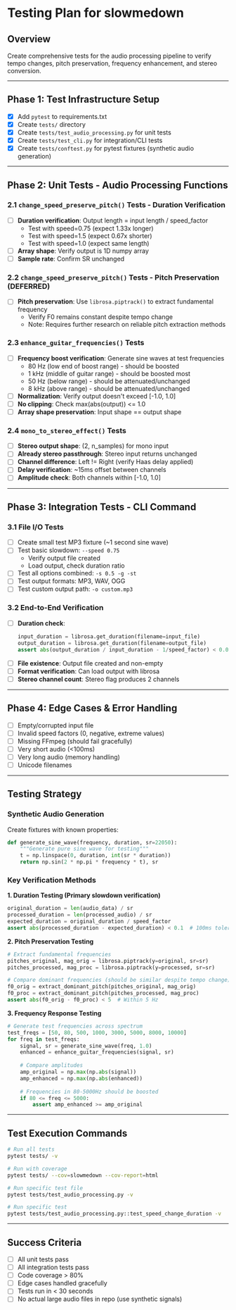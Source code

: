 # Testing Plan for slowmedown

## Overview
Create comprehensive tests for the audio processing pipeline to verify tempo changes, pitch preservation, frequency enhancement, and stereo conversion.

---

## Phase 1: Test Infrastructure Setup
- [x] Add `pytest` to requirements.txt
- [x] Create `tests/` directory
- [x] Create `tests/test_audio_processing.py` for unit tests
- [x] Create `tests/test_cli.py` for integration/CLI tests
- [x] Create `tests/conftest.py` for pytest fixtures (synthetic audio generation)

---

## Phase 2: Unit Tests - Audio Processing Functions

### 2.1 `change_speed_preserve_pitch()` Tests - Duration Verification
- [ ] **Duration verification**: Output length = input length / speed_factor
  - Test with speed=0.75 (expect 1.33x longer)
  - Test with speed=1.5 (expect 0.67x shorter)
  - Test with speed=1.0 (expect same length)
- [ ] **Array shape**: Verify output is 1D numpy array
- [ ] **Sample rate**: Confirm SR unchanged

### 2.2 `change_speed_preserve_pitch()` Tests - Pitch Preservation (DEFERRED)
- [ ] **Pitch preservation**: Use `librosa.piptrack()` to extract fundamental frequency
  - Verify F0 remains constant despite tempo change
  - Note: Requires further research on reliable pitch extraction methods

### 2.3 `enhance_guitar_frequencies()` Tests
- [ ] **Frequency boost verification**: Generate sine waves at test frequencies
  - 80 Hz (low end of boost range) - should be boosted
  - 1 kHz (middle of guitar range) - should be boosted most
  - 50 Hz (below range) - should be attenuated/unchanged
  - 8 kHz (above range) - should be attenuated/unchanged
- [ ] **Normalization**: Verify output doesn't exceed [-1.0, 1.0]
- [ ] **No clipping**: Check max(abs(output)) <= 1.0
- [ ] **Array shape preservation**: Input shape == output shape

### 2.4 `mono_to_stereo_effect()` Tests
- [ ] **Stereo output shape**: (2, n_samples) for mono input
- [ ] **Already stereo passthrough**: Stereo input returns unchanged
- [ ] **Channel difference**: Left != Right (verify Haas delay applied)
- [ ] **Delay verification**: ~15ms offset between channels
- [ ] **Amplitude check**: Both channels within [-1.0, 1.0]

---

## Phase 3: Integration Tests - CLI Command

### 3.1 File I/O Tests
- [ ] Create small test MP3 fixture (~1 second sine wave)
- [ ] Test basic slowdown: `--speed 0.75`
  - Verify output file created
  - Load output, check duration ratio
- [ ] Test all options combined: `-s 0.5 -g -st`
- [ ] Test output formats: MP3, WAV, OGG
- [ ] Test custom output path: `-o custom.mp3`

### 3.2 End-to-End Verification
- [ ] **Duration check**: 
  ```python
  input_duration = librosa.get_duration(filename=input_file)
  output_duration = librosa.get_duration(filename=output_file)
  assert abs(output_duration / input_duration - 1/speed_factor) < 0.05
  ```
- [ ] **File existence**: Output file created and non-empty
- [ ] **Format verification**: Can load output with librosa
- [ ] **Stereo channel count**: Stereo flag produces 2 channels

---

## Phase 4: Edge Cases & Error Handling
- [ ] Empty/corrupted input file
- [ ] Invalid speed factors (0, negative, extreme values)
- [ ] Missing FFmpeg (should fail gracefully)
- [ ] Very short audio (<100ms)
- [ ] Very long audio (memory handling)
- [ ] Unicode filenames

---

## Testing Strategy

### Synthetic Audio Generation
Create fixtures with known properties:
```python
def generate_sine_wave(frequency, duration, sr=22050):
    """Generate pure sine wave for testing"""
    t = np.linspace(0, duration, int(sr * duration))
    return np.sin(2 * np.pi * frequency * t), sr
```

### Key Verification Methods

**1. Duration Testing (Primary slowdown verification)**
```python
original_duration = len(audio_data) / sr
processed_duration = len(processed_audio) / sr
expected_duration = original_duration / speed_factor
assert abs(processed_duration - expected_duration) < 0.1  # 100ms tolerance
```

**2. Pitch Preservation Testing**
```python
# Extract fundamental frequencies
pitches_original, mag_orig = librosa.piptrack(y=original, sr=sr)
pitches_processed, mag_proc = librosa.piptrack(y=processed, sr=sr)

# Compare dominant frequencies (should be similar despite tempo change)
f0_orig = extract_dominant_pitch(pitches_original, mag_orig)
f0_proc = extract_dominant_pitch(pitches_processed, mag_proc)
assert abs(f0_orig - f0_proc) < 5  # Within 5 Hz
```

**3. Frequency Response Testing**
```python
# Generate test frequencies across spectrum
test_freqs = [50, 80, 500, 1000, 3000, 5000, 8000, 10000]
for freq in test_freqs:
    signal, sr = generate_sine_wave(freq, 1.0)
    enhanced = enhance_guitar_frequencies(signal, sr)
    
    # Compare amplitudes
    amp_original = np.max(np.abs(signal))
    amp_enhanced = np.max(np.abs(enhanced))
    
    # Frequencies in 80-5000Hz should be boosted
    if 80 <= freq <= 5000:
        assert amp_enhanced >= amp_original
```

---

## Test Execution Commands
```bash
# Run all tests
pytest tests/ -v

# Run with coverage
pytest tests/ --cov=slowmedown --cov-report=html

# Run specific test file
pytest tests/test_audio_processing.py -v

# Run specific test
pytest tests/test_audio_processing.py::test_speed_change_duration -v
```

---

## Success Criteria
- [ ] All unit tests pass
- [ ] All integration tests pass
- [ ] Code coverage > 80%
- [ ] Edge cases handled gracefully
- [ ] Tests run in < 30 seconds
- [ ] No actual large audio files in repo (use synthetic signals)

